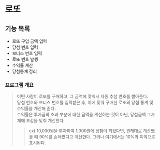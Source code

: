 로또
========
기능 목록
-------------
* 로또 구입 금액 입력
* 당첨 번호 입력
* 보너스 번호 입력
* 로또 번호 발행
* 수익률 계산
* 당첨통계 정리

### 프로그램 개요
> 어떤 사람이 로또를 구매하고, 그 금액에 맞춰서 자동 추첨 번호를 뽑아준다.   
> 당첨 번호와 보너스 번호를 입력받은 후, 이에 맞춰 구매한 로또의 당첨 통계 및 수익률을 계산해 준다.   
> 수익률은 투자금의 초과 부분에 대한 금액을 계산하는 것이 아닌, 당첨금액 그자체에 초점을 맞춰 계산한다.
> > ex) 10,000원을 투자하여 1,000원에 당첨이 되었다면, 원래대로 계산했을 때 90%를 손해봤다고 계산한다.
> > 그러나 여기에서는 10%의 이익으로 표시된다.
